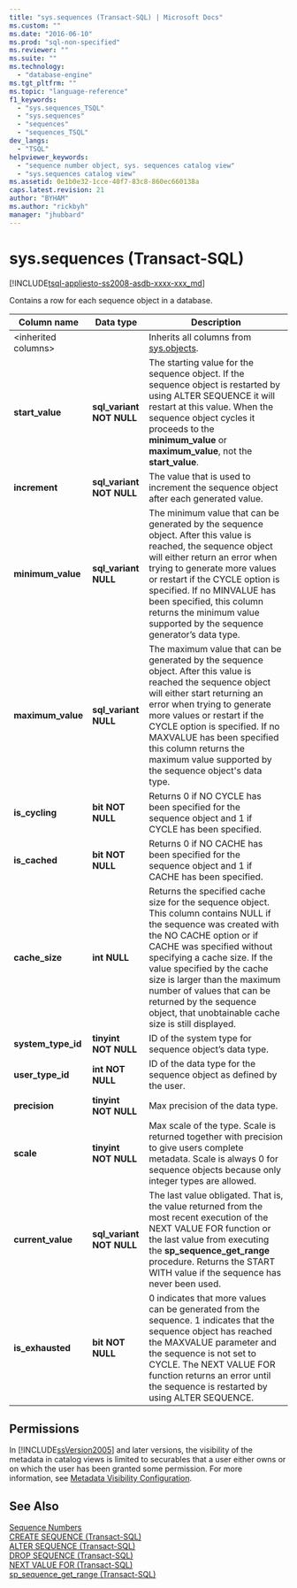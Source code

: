 ```yaml
---
title: "sys.sequences (Transact-SQL) | Microsoft Docs"
ms.custom: ""
ms.date: "2016-06-10"
ms.prod: "sql-non-specified"
ms.reviewer: ""
ms.suite: ""
ms.technology: 
  - "database-engine"
ms.tgt_pltfrm: ""
ms.topic: "language-reference"
f1_keywords: 
  - "sys.sequences_TSQL"
  - "sys.sequences"
  - "sequences"
  - "sequences_TSQL"
dev_langs: 
  - "TSQL"
helpviewer_keywords: 
  - "sequence number object, sys. sequences catalog view"
  - "sys.sequences catalog view"
ms.assetid: 0e1b0e32-1cce-40f7-83c8-860ec660138a
caps.latest.revision: 21
author: "BYHAM"
ms.author: "rickbyh"
manager: "jhubbard"
---
```

# sys.sequences (Transact-SQL)
[!INCLUDE[tsql-appliesto-ss2008-asdb-xxxx-xxx_md](../../includes/tsql-appliesto-ss2008-asdb-xxxx-xxx-md.md)]

  Contains a row for each sequence object in a database.  
  
|Column name|Data type|Description|  
|-----------------|---------------|-----------------|  
|\<inherited columns>||Inherits all columns from [sys.objects](../../relational-databases/system-catalog-views/sys-objects-transact-sql.md).|  
|**start_value**|**sql_variant NOT NULL**|The starting value for the sequence object. If the sequence object is restarted by using ALTER SEQUENCE it will restart at this value. When the sequence object cycles it proceeds to the **minimum_value** or **maximum_value**, not the **start_value**.|  
|**increment**|**sql_variant NOT NULL**|The value that is used to increment the sequence object after each generated value.|  
|**minimum_value**|**sql_variant NULL**|The minimum value that can be generated by the sequence object. After this value is reached, the sequence object will either return an error when trying to generate more values or restart if the CYCLE option is specified. If no MINVALUE has been specified, this column returns the minimum value supported by the sequence generator’s data type.|  
|**maximum_value**|**sql_variant NULL**|The maximum value that can be generated by the sequence object. After this value is reached the sequence object will either start returning an error when trying to generate more values or restart if the CYCLE option is specified. If no MAXVALUE has been specified this column returns the maximum value supported by the sequence object's data type.|  
|**is_cycling**|**bit NOT NULL**|Returns 0 if NO CYCLE has been specified for the sequence object and 1 if CYCLE has been specified.|  
|**is_cached**|**bit NOT NULL**|Returns 0 if NO CACHE has been specified for the sequence object and 1 if CACHE has been specified.|  
|**cache_size**|**int NULL**|Returns the specified cache size for the sequence object. This column contains NULL if the sequence was created with the NO CACHE option or if CACHE was specified without specifying a cache size. If the value specified by the cache size is larger than the maximum number of values that can be returned by the sequence object, that unobtainable cache size is still displayed.|  
|**system_type_id**|**tinyint NOT NULL**|ID of the system type for sequence object’s data type.|  
|**user_type_id**|**int NOT NULL**|ID of the data type for the sequence object as defined by the user.|  
|**precision**|**tinyint NOT NULL**|Max precision of the data type.|  
|**scale**|**tinyint NOT NULL**|Max scale of the type. Scale is returned together with precision to give users complete metadata. Scale is always 0 for sequence objects because only integer types are allowed.|  
|**current_value**|**sql_variant NOT NULL**|The last value obligated. That is, the value returned from the most recent execution of the NEXT VALUE FOR function or the last value from executing the **sp_sequence_get_range** procedure. Returns the START WITH value if the sequence has never been used.|  
|**is_exhausted**|**bit NOT NULL**|0 indicates that more values can be generated from the sequence. 1 indicates that the sequence object has reached the MAXVALUE parameter and the sequence is not set to CYCLE. The NEXT VALUE FOR function returns an error until the sequence is restarted by using ALTER SEQUENCE.|  
  
## Permissions  
 In [!INCLUDE[ssVersion2005](../../includes/ssversion2005-md.md)] and later versions, the visibility of the metadata in catalog views is limited to securables that a user either owns or on which the user has been granted some permission. For more information, see [Metadata Visibility Configuration](../../relational-databases/security/metadata-visibility-configuration.md).  
  
## See Also  
 [Sequence Numbers](../../relational-databases/sequence-numbers/sequence-numbers.md)   
 [CREATE SEQUENCE &#40;Transact-SQL&#41;](../../t-sql/statements/create-sequence-transact-sql.md)   
 [ALTER SEQUENCE &#40;Transact-SQL&#41;](../../t-sql/statements/alter-sequence-transact-sql.md)   
 [DROP SEQUENCE &#40;Transact-SQL&#41;](../../t-sql/statements/drop-sequence-transact-sql.md)   
 [NEXT VALUE FOR &#40;Transact-SQL&#41;](../../t-sql/functions/next-value-for-transact-sql.md)   
 [sp_sequence_get_range &#40;Transact-SQL&#41;](../../relational-databases/system-stored-procedures/sp-sequence-get-range-transact-sql.md)  
  
  